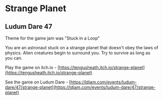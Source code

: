 # Strange Planet

## Ludum Dare 47

Theme for the game jam was "Stuck in a Loop"

You are an astronaut stuck on a strange planet that doesn't obey the laws of physics. Alien creatures begin to surround you. Try to survive as long as you can.

Play the game on itch.io - [https://tengusheath.itch.io/strange-planet](https://tengusheath.itch.io/strange-planet)

See the game on Ludum Dare - [https://ldjam.com/events/ludum-dare/47/strange-planet](https://ldjam.com/events/ludum-dare/47/strange-planet)
